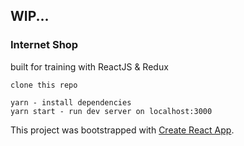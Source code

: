 ## WIP...

### Internet Shop

built for training with ReactJS & Redux

```
clone this repo

yarn - install dependencies
yarn start - run dev server on localhost:3000
```

This project was bootstrapped with [Create React App](https://github.com/facebookincubator/create-react-app).
